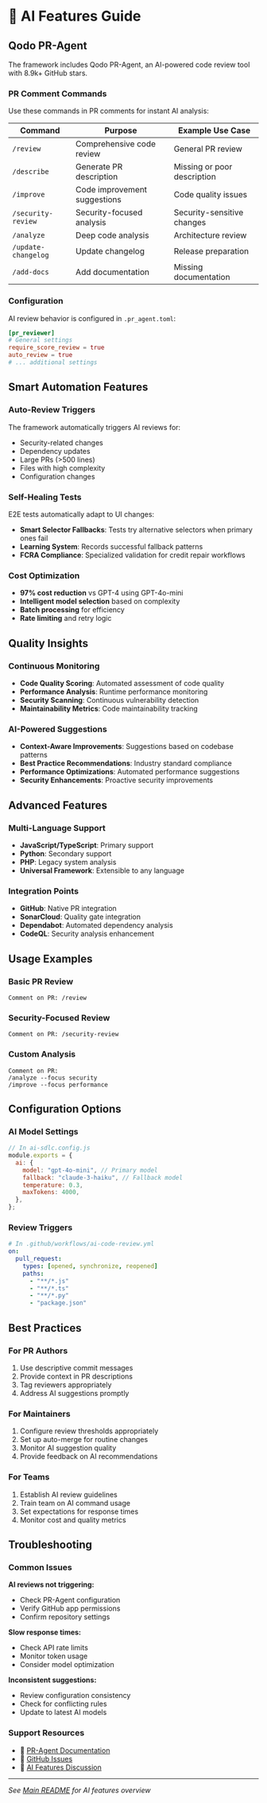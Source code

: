 # 🤖 AI Features Guide

## Qodo PR-Agent

The framework includes Qodo PR-Agent, an AI-powered code review tool with 8.9k+ GitHub stars.

### PR Comment Commands

Use these commands in PR comments for instant AI analysis:

| Command             | Purpose                      | Example Use Case            |
| ------------------- | ---------------------------- | --------------------------- |
| `/review`           | Comprehensive code review    | General PR review           |
| `/describe`         | Generate PR description      | Missing or poor description |
| `/improve`          | Code improvement suggestions | Code quality issues         |
| `/security-review`  | Security-focused analysis    | Security-sensitive changes  |
| `/analyze`          | Deep code analysis           | Architecture review         |
| `/update-changelog` | Update changelog             | Release preparation         |
| `/add-docs`         | Add documentation            | Missing documentation       |

### Configuration

AI review behavior is configured in `.pr_agent.toml`:

```toml
[pr_reviewer]
# General settings
require_score_review = true
auto_review = true
# ... additional settings
```

## Smart Automation Features

### Auto-Review Triggers

The framework automatically triggers AI reviews for:

- Security-related changes
- Dependency updates
- Large PRs (>500 lines)
- Files with high complexity
- Configuration changes

### Self-Healing Tests

E2E tests automatically adapt to UI changes:

- **Smart Selector Fallbacks**: Tests try alternative selectors when primary ones fail
- **Learning System**: Records successful fallback patterns
- **FCRA Compliance**: Specialized validation for credit repair workflows

### Cost Optimization

- **97% cost reduction** vs GPT-4 using GPT-4o-mini
- **Intelligent model selection** based on complexity
- **Batch processing** for efficiency
- **Rate limiting** and retry logic

## Quality Insights

### Continuous Monitoring

- **Code Quality Scoring**: Automated assessment of code quality
- **Performance Analysis**: Runtime performance monitoring
- **Security Scanning**: Continuous vulnerability detection
- **Maintainability Metrics**: Code maintainability tracking

### AI-Powered Suggestions

- **Context-Aware Improvements**: Suggestions based on codebase patterns
- **Best Practice Recommendations**: Industry standard compliance
- **Performance Optimizations**: Automated performance suggestions
- **Security Enhancements**: Proactive security improvements

## Advanced Features

### Multi-Language Support

- **JavaScript/TypeScript**: Primary support
- **Python**: Secondary support
- **PHP**: Legacy system analysis
- **Universal Framework**: Extensible to any language

### Integration Points

- **GitHub**: Native PR integration
- **SonarCloud**: Quality gate integration
- **Dependabot**: Automated dependency analysis
- **CodeQL**: Security analysis enhancement

## Usage Examples

### Basic PR Review

```
Comment on PR: /review
```

### Security-Focused Review

```
Comment on PR: /security-review
```

### Custom Analysis

```
Comment on PR:
/analyze --focus security
/improve --focus performance
```

## Configuration Options

### AI Model Settings

```javascript
// In ai-sdlc.config.js
module.exports = {
  ai: {
    model: "gpt-4o-mini", // Primary model
    fallback: "claude-3-haiku", // Fallback model
    temperature: 0.3,
    maxTokens: 4000,
  },
};
```

### Review Triggers

```yaml
# In .github/workflows/ai-code-review.yml
on:
  pull_request:
    types: [opened, synchronize, reopened]
    paths:
      - "**/*.js"
      - "**/*.ts"
      - "**/*.py"
      - "package.json"
```

## Best Practices

### For PR Authors

1. Use descriptive commit messages
2. Provide context in PR descriptions
3. Tag reviewers appropriately
4. Address AI suggestions promptly

### For Maintainers

1. Configure review thresholds appropriately
2. Set up auto-merge for routine changes
3. Monitor AI suggestion quality
4. Provide feedback on AI recommendations

### For Teams

1. Establish AI review guidelines
2. Train team on AI command usage
3. Set expectations for response times
4. Monitor cost and quality metrics

## Troubleshooting

### Common Issues

**AI reviews not triggering:**

- Check PR-Agent configuration
- Verify GitHub app permissions
- Confirm repository settings

**Slow response times:**

- Check API rate limits
- Monitor token usage
- Consider model optimization

**Inconsistent suggestions:**

- Review configuration consistency
- Check for conflicting rules
- Update to latest AI models

### Support Resources

- 📖 [PR-Agent Documentation](https://pr-agent-docs.vercel.app/)
- 🐛 [GitHub Issues](https://github.com/TheCreditPros/dev_framework_demo/issues)
- 💬 [AI Features Discussion](https://github.com/TheCreditPros/dev_framework_demo/discussions/categories/ai-features)

---

_See [Main README](../README.md) for AI features overview_
